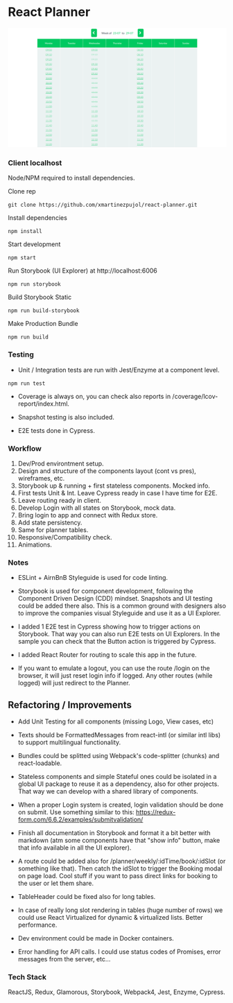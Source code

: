 # React Planner

![React Planner](/planner.PNG?raw=true "React Planner")

### Client localhost
Node/NPM required to install dependencies.

Clone rep
``` shell
git clone https://github.com/xmartinezpujol/react-planner.git
```

Install dependencies
``` shell
npm install
```

Start development
``` shell
npm start
```

Run Storybook (UI Explorer) at http://localhost:6006
``` shell
npm run storybook
```

Build Storybook Static
``` shell
npm run build-storybook
```

Make Production Bundle
``` shell
npm run build
```

### Testing

* Unit / Integration tests are run with Jest/Enzyme at a component level.

``` shell
npm run test
```

* Coverage is always on, you can check also reports in /coverage/lcov-report/index.html.

* Snapshot testing is also included.

* E2E tests done in Cypress.


### Workflow

1) Dev/Prod environtment setup.
2) Design and structure of the components layout (cont vs pres), wireframes, etc.
3) Storybook up & running + first stateless components. Mocked info.
4) First tests Unit & Int. Leave Cypress ready in case I have time for E2E.
5) Leave routing ready in client.
6) Develop Login with all states on Storybook, mock data.
7) Bring login to app and connect with Redux store.
8) Add state persistency.
9) Same for planner tables.
10) Responsive/Compatibility check.
11) Animations.

### Notes

* ESLint + AirnBnB Styleguide is used for code linting.

* Storybook is used for component development, following the Component Driven Design (CDD) mindset. Snapshots and UI testing could be added there also. This is a common ground with designers also to improve the companies visual Styleguide and use it as a UI Explorer.

* I added 1 E2E test in Cypress showing how to trigger actions on Storybook. That way you can also run E2E tests on UI Explorers. In the sample you can check that the Button action is triggered by Cypress.

* I added React Router for routing to scale this app in the future.

* If you want to emulate a logout, you can use the route /login on the browser, it will just reset login info if logged. Any other routes (while logged) will just redirect to the Planner.

## Refactoring / Improvements

* Add Unit Testing for all components (missing Logo, View cases, etc)

* Texts should be FormattedMessages from react-intl (or similar intl libs) to support multilingual functionality.

* Bundles could be splitted using Webpack's code-splitter (chunks) and react-loadable.

* Stateless components and simple Stateful ones could be isolated in a global UI package to reuse it as a dependency, also for other projects. That way we can develop with a shared library of components. 

* When a proper Login system is created, login validation should be done on submit. Use something similar to this: https://redux-form.com/6.6.2/examples/submitvalidation/

* Finish all documentation in Storybook and format it a bit better with markdown (atm some components have that "show info" button, make that info available in all the UI explorer).

* A route could be added also for /planner/weekly/:idTime/book/:idSlot (or something like that). Then catch the idSlot to trigger the Booking modal on page load. Cool stuff if you want to pass direct links for booking to the user or let them share.

* TableHeader could be fixed also for long tables. 

* In case of really long slot rendering in tables (huge number of rows) we could use React Virtualized for dynamic & virtualized lists. Better performance.

* Dev environment could be made in Docker containers.

* Error handling for API calls. I could use status codes of Promises, error messages from the server, etc...

### Tech Stack
ReactJS, Redux, Glamorous, Storybook, Webpack4, Jest, Enzyme, Cypress.
